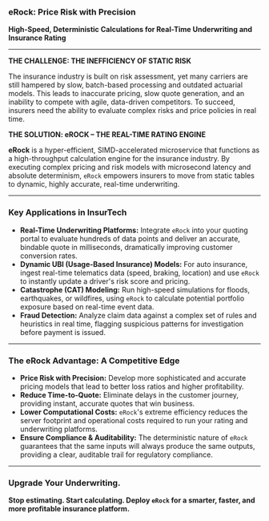 ### **eRock: Price Risk with Precision**

**High-Speed, Deterministic Calculations for Real-Time Underwriting and Insurance Rating**

---

**THE CHALLENGE: THE INEFFICIENCY OF STATIC RISK**

The insurance industry is built on risk assessment, yet many carriers are still hampered by slow, batch-based processing and outdated actuarial models. This leads to inaccurate pricing, slow quote generation, and an inability to compete with agile, data-driven competitors. To succeed, insurers need the ability to evaluate complex risks and price policies in real time.

**THE SOLUTION: eROCK – THE REAL-TIME RATING ENGINE**

**eRock** is a hyper-efficient, SIMD-accelerated microservice that functions as a high-throughput calculation engine for the insurance industry. By executing complex pricing and risk models with microsecond latency and absolute determinism, `eRock` empowers insurers to move from static tables to dynamic, highly accurate, real-time underwriting.

---

### **Key Applications in InsurTech**

*   **Real-Time Underwriting Platforms:** Integrate `eRock` into your quoting portal to evaluate hundreds of data points and deliver an accurate, bindable quote in milliseconds, dramatically improving customer conversion rates.
*   **Dynamic UBI (Usage-Based Insurance) Models:** For auto insurance, ingest real-time telematics data (speed, braking, location) and use `eRock` to instantly update a driver's risk score and pricing.
*   **Catastrophe (CAT) Modeling:** Run high-speed simulations for floods, earthquakes, or wildfires, using `eRock` to calculate potential portfolio exposure based on real-time event data.
*   **Fraud Detection:** Analyze claim data against a complex set of rules and heuristics in real time, flagging suspicious patterns for investigation before payment is issued.

---

### **The eRock Advantage: A Competitive Edge**

*   **Price Risk with Precision:** Develop more sophisticated and accurate pricing models that lead to better loss ratios and higher profitability.
*   **Reduce Time-to-Quote:** Eliminate delays in the customer journey, providing instant, accurate quotes that win business.
*   **Lower Computational Costs:** `eRock`'s extreme efficiency reduces the server footprint and operational costs required to run your rating and underwriting platforms.
*   **Ensure Compliance & Auditability:** The deterministic nature of `eRock` guarantees that the same inputs will always produce the same outputs, providing a clear, auditable trail for regulatory compliance.

---

### **Upgrade Your Underwriting.**

**Stop estimating. Start calculating. Deploy `eRock` for a smarter, faster, and more profitable insurance platform.**
